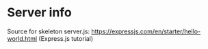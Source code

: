 # Server info

Source for skeleton server.js: https://expressjs.com/en/starter/hello-world.html (Express.js tutorial)
